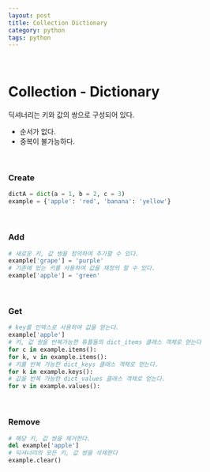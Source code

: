 ```yaml
---
layout: post
title: Collection Dictionary
category: python
tags: python
---
```


&nbsp;

# Collection - Dictionary

딕셔너리는 키와 값의 쌍으로 구성되어 있다.

- 순서가 없다.
- 중복이 불가능하다.

&nbsp;

### Create

```python
dictA = dict(a = 1, b = 2, c = 3)
example = {'apple': 'red', 'banana': 'yellow'}
```

&nbsp;

### Add

```python
# 새로운 키, 값 쌍을 정의하여 추가할 수 있다.
example['grape'] = 'purple'
# 기존에 있는 키를 사용하여 값을 재정의 할 수 있다.
example['apple'] = 'green'
```

&nbsp;

### Get

```python
# key를 인덱스로 사용하여 값을 얻는다.
example['apple']
# 키, 값 쌍을 반복가능한 튜플들의 dict_items 클래스 객체로 얻는다
for c in example.items():
for k, v in example.items():
# 키를 반복 가능한 dict_keys 클래스 객체로 얻는다.
for k in example.keys():
# 값을 반복 가능한 dict_values 클래스 객체로 얻는다.
for v in example.values():
```

&nbsp;

### Remove

```python
# 해당 키, 값 쌍을 제거한다.
del example['apple']
# 딕셔너리의 모든 키, 값 쌍을 삭제한다
example.clear()
```

